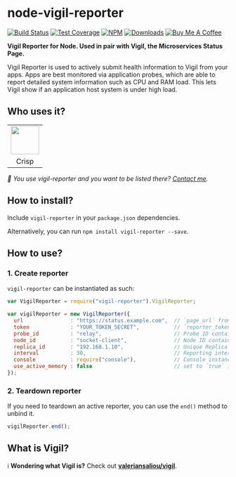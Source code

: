 # node-vigil-reporter

[![Build Status](https://img.shields.io/travis/valeriansaliou/node-vigil-reporter/master.svg)](https://travis-ci.org/valeriansaliou/node-vigil-reporter) [![Test Coverage](https://img.shields.io/coveralls/valeriansaliou/node-vigil-reporter/master.svg)](https://coveralls.io/github/valeriansaliou/node-vigil-reporter?branch=master) [![NPM](https://img.shields.io/npm/v/vigil-reporter.svg)](https://www.npmjs.com/package/vigil-reporter) [![Downloads](https://img.shields.io/npm/dt/vigil-reporter.svg)](https://www.npmjs.com/package/vigil-reporter) [![Buy Me A Coffee](https://img.shields.io/badge/buy%20me%20a%20coffee-donate-yellow.svg)](https://www.buymeacoffee.com/valeriansaliou)

**Vigil Reporter for Node. Used in pair with Vigil, the Microservices Status Page.**

Vigil Reporter is used to actively submit health information to Vigil from your apps. Apps are best monitored via application probes, which are able to report detailed system information such as CPU and RAM load. This lets Vigil show if an application host system is under high load.

## Who uses it?

<table>
<tr>
<td align="center"><a href="https://crisp.chat/"><img src="https://valeriansaliou.github.io/node-vigil-reporter/images/crisp.png" height="64" /></a></td>
</tr>
<tr>
<td align="center">Crisp</td>
</tr>
</table>

_👋 You use vigil-reporter and you want to be listed there? [Contact me](https://valeriansaliou.name/)._

## How to install?

Include `vigil-reporter` in your `package.json` dependencies.

Alternatively, you can run `npm install vigil-reporter --save`.

## How to use?

### 1. Create reporter

`vigil-reporter` can be instantiated as such:

```javascript
var VigilReporter = require("vigil-reporter").VigilReporter;

var vigilReporter = new VigilReporter({
  url               : "https://status.example.com",  // `page_url` from Vigil `config.cfg`
  token             : "YOUR_TOKEN_SECRET",           // `reporter_token` from Vigil `config.cfg`
  probe_id          : "relay",                       // Probe ID containing the parent Node for Replica
  node_id           : "socket-client",               // Node ID containing Replica
  replica_id        : "192.168.1.10",                // Unique Replica ID for instance (ie. your IP on the LAN)
  interval          : 30,                            // Reporting interval (in seconds; defaults to 30 seconds if not set)
  console           : require("console"),            // Console instance if you need to debug issues
  use_active_memory : false                          // set to `true` if you want to calculate ram usage based on "active" instead of "used"
});
```

### 2. Teardown reporter

If you need to teardown an active reporter, you can use the `end()` method to unbind it.

```javascript
vigilReporter.end();
```

## What is Vigil?

ℹ️ **Wondering what Vigil is?** Check out **[valeriansaliou/vigil](https://github.com/valeriansaliou/vigil)**.
